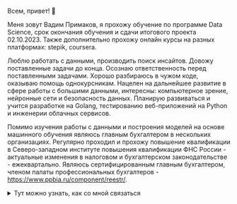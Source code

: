 <!-- ### Hi there 👋-->

<!--
**vadimprimakov/vadimprimakov** is a ✨ _special_ ✨ repository because its `README.md` (this file) appears on your GitHub profile.

Here are some ideas to get you started:

- 🔭 I’m currently working on ...
- 🌱 I’m currently learning ...
- 👯 I’m looking to collaborate on ...
- 🤔 I’m looking for help with ...
- 💬 Ask me about ...
- 📫 How to reach me: ...
- 😄 Pronouns: ...
- ⚡ Fun fact: ...
-->
Всем, привет! 👋 

Меня зовут Вадим Примаков, я прохожу обучение по программе Data Science, срок окончания обучения и сдачи итогового проекта 02.10.2023.
Также дополнительно прохожу онлайн курсы на разных платформах: stepik, coursera.

Люблю работать с данными, производить поиск инсайтов. Довожу поставленные задачи до конца. Осознаю ответственность перед поставленными задачами. Хорошо разбираюсь в чужом коде, оказываю помощь однокурсникам. Нацелен на дальнейшее развитие в сфере работы с большими данными, интересны: компьютерное зрение, нейронные сети и безопасность данных. Планирую развиваться и учится разработке на Golang, тестированию веб-приложений на Python и инженерии облачных сервисов.

Помимо изучения работы с данными и построения моделей на основе машинного обучения являюсь главным бухгалтером в нескольких организациях.
Регулярно проходил и прохожу повышение квалификации в Северо-западном институте повышения квалификации ФНС России - актуальные изменения в налоговом и бухгалтерском законодательстве - ежеквартально. Являюсь сертифицированным главным бухгалтером, членом палаты профессиональных бухгалтеров - https://www.ppbia.ru/component/reestr/.

<details>
<summary>Тут можно узнать, как со мной связаться</summary>

|     ☎| + 7 981 881 74 06         |
|-----:|-----------|
|     📫| https://t.me/vadimprimakov      |
|     ✉️| vad.primakov@gmail.com    | 
  
</details>
